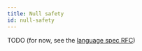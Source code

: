 ```yaml
---
title: Null safety
id: null-safety
---
```


TODO (for now, see the [language spec RFC](../../contributing/rfcs/language-spec))
